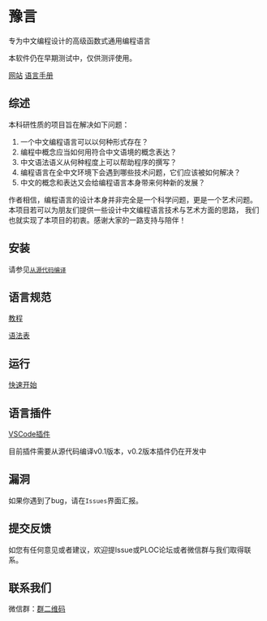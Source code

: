 # 豫言 

专为中文编程设计的高级函数式通用编程语言

本软件仍在早期测试中，仅供测评使用。

[网站](https://yuyan-lang.github.io/yuyan)
[语言手册](教程/combined_tutorial.pdf)

## 综述

本科研性质的项目旨在解决如下问题：

1. 一个中文编程语言可以以何种形式存在？
2. 编程中概念应当如何用符合中文语境的概念表达？
3. 中文语法语义从何种程度上可以帮助程序的撰写？
4. 编程语言在全中文环境下会遇到哪些技术问题，它们应该被如何解决？
5. 中文的概念和表达又会给编程语言本身带来何种新的发展？

作者相信，编程语言的设计本身并非完全是一个科学问题，更是一个艺术问题。
本项目若可以为朋友们提供一些设计中文编程语言技术与艺术方面的思路，
我们也就实现了本项目的初衷。感谢大家的一路支持与陪伴！

## 安装

请参见[`从源代码编译`](从源代码编译.md)

## 语言规范

<!-- [语言规范](LanguageSpecification.md) -->
[教程](教程/0000-教程目录.md)

[语法表](教程/0100-语法对照表.md)


## 运行

[快速开始](快速开始.md)

## 语言插件

[VSCode插件](https://marketplace.visualstudio.com/items?itemName=yuyan-lang.yuyan-vscode)

目前插件需要从源代码编译v0.1版本，v0.2版本插件仍在开发中

## 漏洞

如果你遇到了bug，请在`Issues`界面汇报。

## 提交反馈

如您有任何意见或者建议，欢迎提Issue或PLOC论坛或者微信群与我们取得联系。

## 联系我们

微信群：[群二维码](community_qr_wecom.png)

<!-- 邮箱： yuyanlang@icloud.com -->
